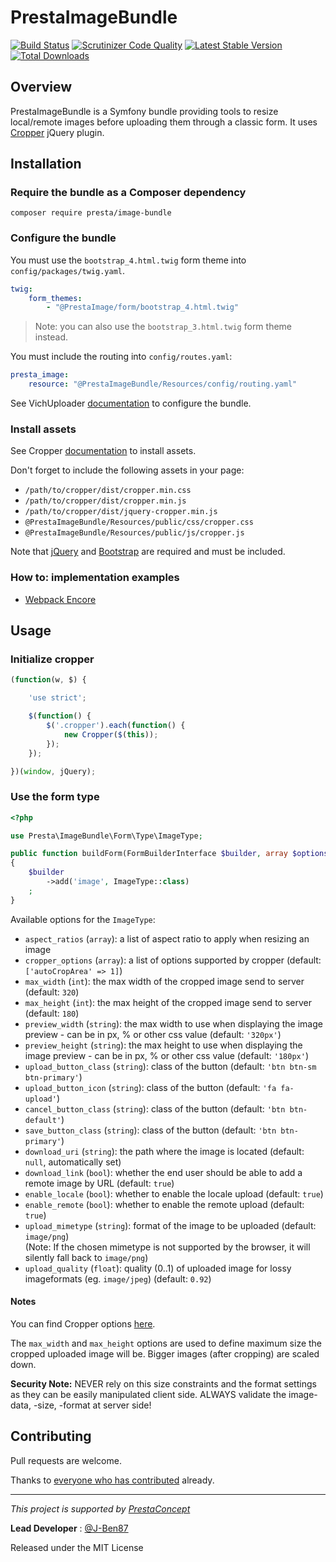 PrestaImageBundle
===================

[![Build Status](https://scrutinizer-ci.com/g/prestaconcept/PrestaImageBundle/badges/build.png?b=master)](https://scrutinizer-ci.com/g/prestaconcept/PrestaImageBundle/build-status/master)
[![Scrutinizer Code Quality](https://scrutinizer-ci.com/g/prestaconcept/PrestaImageBundle/badges/quality-score.png?b=master)](https://scrutinizer-ci.com/g/prestaconcept/PrestaImageBundle/?branch=master)
[![Latest Stable Version](https://poser.pugx.org/presta/image-bundle/v/stable.png)](https://packagist.org/packages/presta/image-bundle)
[![Total Downloads](https://poser.pugx.org/presta/image-bundle/downloads.png)](https://packagist.org/packages/presta/image-bundle)

## Overview

PrestaImageBundle is a Symfony bundle providing tools to resize local/remote images before uploading them through a classic form.
It uses [Cropper][1] jQuery plugin.

## Installation

### Require the bundle as a Composer dependency

```shell script
composer require presta/image-bundle
```

### Configure the bundle

You must use the `bootstrap_4.html.twig` form theme into `config/packages/twig.yaml`.

```yaml
twig:
    form_themes:
        - "@PrestaImage/form/bootstrap_4.html.twig"
```

> Note: you can also use the `bootstrap_3.html.twig` form theme instead.

You must include the routing into `config/routes.yaml`:

```yaml
presta_image:
    resource: "@PrestaImageBundle/Resources/config/routing.yaml"
```

See VichUploader [documentation][2] to configure the bundle.

### Install assets

See Cropper [documentation][3] to install assets.

Don't forget to include the following assets in your page:

- `/path/to/cropper/dist/cropper.min.css`
- `/path/to/cropper/dist/cropper.min.js`
- `/path/to/cropper/dist/jquery-cropper.min.js`
- `@PrestaImageBundle/Resources/public/css/cropper.css`
- `@PrestaImageBundle/Resources/public/js/cropper.js`

Note that [jQuery][4] and [Bootstrap][5] are required and must be included.

### How to: implementation examples

- [Webpack Encore][6]

## Usage

### Initialize cropper

```javascript
(function(w, $) {

    'use strict';

    $(function() {
        $('.cropper').each(function() {
            new Cropper($(this));
        });
    });

})(window, jQuery);
```

### Use the form type

```php
<?php

use Presta\ImageBundle\Form\Type\ImageType;

public function buildForm(FormBuilderInterface $builder, array $options): void
{
    $builder
        ->add('image', ImageType::class)
    ;
}
```

Available options for the `ImageType`:

- `aspect_ratios` (`array`): a list of aspect ratio to apply when resizing an image
- `cropper_options` (`array`): a list of options supported by cropper (default: `['autoCropArea' => 1]`)
- `max_width` (`int`): the max width of the cropped image send to server (default: `320`)
- `max_height` (`int`): the max height of the cropped image send to server (default: `180`)
- `preview_width` (`string`): the max width to use when displaying the image preview - can be in px, % or other css value (default: `'320px'`)
- `preview_height` (`string`): the max height to use when displaying the image preview - can be in px, % or other css value (default: `'180px'`)
- `upload_button_class` (`string`): class of the button (default: `'btn btn-sm btn-primary'`)
- `upload_button_icon` (`string`): class of the button (default: `'fa fa-upload'`)
- `cancel_button_class` (`string`): class of the button (default: `'btn btn-default'`)
- `save_button_class` (`string`): class of the button (default: `'btn btn-primary'`)
- `download_uri` (`string`): the path where the image is located (default: `null`, automatically set)
- `download_link` (`bool`): whether the end user should be able to add a remote image by URL (default: `true`)
- `enable_locale` (`bool`): whether to enable the locale upload (default: `true`)
- `enable_remote` (`bool`): whether to enable the remote upload (default: `true`)
- `upload_mimetype` (`string`): format of the image to be uploaded (default: `image/png`)  
  (Note: If the chosen mimetype is not supported by the browser, it will silently fall back to `image/png`)
- `upload_quality` (`float`): quality (0..1) of uploaded image for lossy imageformats (eg. `image/jpeg`) (default: `0.92`) 
  
#### Notes

You can find Cropper options [here][7].

The `max_width` and `max_height` options are used to define maximum size the cropped uploaded image will be.
Bigger images (after cropping) are scaled down.

**Security Note:** NEVER rely on this size constraints and the format settings as 
they can be easily manipulated client side. ALWAYS validate the image-data, -size, -format 
at server side! 

## Contributing

Pull requests are welcome.

Thanks to
[everyone who has contributed](https://github.com/prestaconcept/PrestaImageBundle/graphs/contributors) already.

---

*This project is supported by [PrestaConcept](http://www.prestaconcept.net)*

**Lead Developer** : [@J-Ben87](https://github.com/J-Ben87)

Released under the MIT License

[1]: https://github.com/fengyuanchen/jquery-cropper
[2]: https://github.com/dustin10/VichUploaderBundle/blob/master/Resources/doc/usage.md
[3]: https://github.com/fengyuanchen/jquery-cropper#installation
[4]: https://jquery.com/download/
[5]: https://getbootstrap.com/docs/4.4/getting-started/download/
[6]: https://github.com/presta/ImageBundle/blob/master/Resources/doc/webpack.md
[7]: https://github.com/fengyuanchen/cropperjs#options
